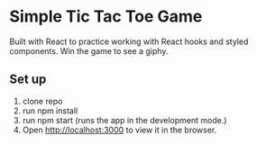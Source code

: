 # Simple Tic Tac Toe Game
Built with React to practice working with React hooks and styled components. Win the game to see a giphy. 

## Set up 
1. clone repo
2. run npm install 
3. run npm start (runs the app in the development mode.)
4. Open [http://localhost:3000](http://localhost:3000) to view it in the browser.

